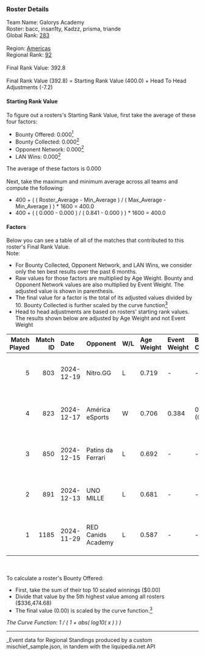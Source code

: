 ### Roster Details<br />
Team Name: Galorys Academy<br />
Roster: bacc, insan1ty, Kadzz, prisma, triande<br />
Global Rank: [283](../../standings_global_2025_03_01.md)<br />
<br />
Region: [Americas]( ../../standings_americas_2025_03_01.md)<br />
Regional Rank: [92]( ../../standings_americas_2025_03_01.md)<br />
<br />
Final Rank Value:  392.8<br />
<br />
Final Rank Value (392.8) = Starting Rank Value (400.0) + Head To Head Adjustments (-7.2)<br />

#### Starting Rank Value<br />
To figure out a rosters's Starting Rank Value, first take the average of these four factors:<br />
- Bounty Offered: 0.000[<sup>1</sup>](#table2)
- Bounty Collected: 0.000[<sup>2</sup>](#table1)
- Opponent Network: 0.000[<sup>2</sup>](#table1)
- LAN Wins: 0.000[<sup>2</sup>](#table1)

The average of these factors is 0.000<br />
<br />
Next, take the maximum and minimum average across all teams and compute the following:<br />
- 400 + ( ( Roster_Average - Min_Average ) / ( Max_Average - Min_Average ) ) * 1600 = 400.0
- 400 + ( ( 0.000 - 0.000 ) / ( 0.841 - 0.000 ) ) * 1600 = 400.0


#### Factors<br />
Below you can see a table of all of the matches that contributed to this roster's Final Rank Value.<br />
Note:<br />

- For Bounty Collected, Opponent Network, and LAN Wins, we consider only the ten best results over the past 6 months.
- Raw values for those factors are multiplied by Age Weight. Bounty and Opponent Network values are also multiplied by Event Weight. The adjusted value is shown in parenthesis.
- The final value for a factor is the total of its adjusted values divided by 10. Bounty Collected is further scaled by the curve function[<sup>3</sup>](#curveFunction)
- Head to head adjustments are based on rosters' starting rank values. The results shown below are adjusted by Age Weight and not Event Weight
<span id="table1"></span><br />


| Match Played | Match ID | Date       | Opponent           | W/L | Age Weight | Event Weight | Bounty Collected | Opponent Network | LAN Wins  | H2H Adj. | Roster                                 |
| -: | -: | :- | :- | :- | :- | :- | :- | :- | :- | -: | :- |
|            5 |      803 | 2024-12-19 | Nitro.GG           | L   | 0.719      | -            | -                | -                | -         |    -4.14 | bacc, insan1ty, Kadzz, prisma, triande |
|            4 |      823 | 2024-12-17 | América eSports    | W   | 0.706      | 0.384        | 0.000 (0.000)    | 0.000 (0.000)    | 0 (0.000) |    11.11 | bacc, insan1ty, Kadzz, prisma, triande |
|            3 |      850 | 2024-12-15 | Patins da Ferrari  | L   | 0.692      | -            | -                | -                | -         |    -7.18 | bacc, insan1ty, Kadzz, prisma, triande |
|            2 |      891 | 2024-12-13 | UNO MILLE          | L   | 0.681      | -            | -                | -                | -         |    -3.28 | bacc, insan1ty, Kadzz, prisma, triande |
|            1 |     1185 | 2024-11-29 | RED Canids Academy | L   | 0.587      | -            | -                | -                | -         |    -3.75 | bacc, insan1ty, Kadzz, prisma, triande |

<br />
<span id="table2"></span><br />
To calculate a roster's Bounty Offered:<br />

- First, take the sum of their top 10 scaled winnings ($0.00)
- Divide that value by the 5th highest value among all rosters ($336,474.68)
- The final value (0.00) is scaled by the curve function.[<sup>3</sup>](#curveFunction)

<span id="curveFunction"></span>_The Curve Function: 1 / ( 1 + abs( log10( x ) ) )_<br />

---
_Event data for Regional Standings produced by a custom mischief_sample.json, in tandem with the liquipedia.net API<br />
